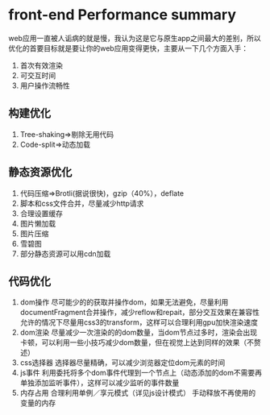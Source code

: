 # front-end Performance summary

web应用一直被人诟病的就是慢，我认为这是它与原生app之间最大的差别，所以优化的首要目标就是要让你的web应用变得更快，主要从一下几个方面入手：
  1. 首次有效渲染
  2. 可交互时间
  3. 用户操作流畅性

## 构建优化
  1. Tree-shaking=>剔除无用代码
  2. Code-split=>动态加载

## 静态资源优化
  1. 代码压缩=>Brotli(据说很快)，gzip（40%），deflate
  2. 脚本和css文件合并，尽量减少http请求
  3. 合理设置缓存
  4. 图片懒加载
  5. 图片压缩
  6. 雪碧图
  7. 部分静态资源可以用cdn加载

## 代码优化
  1. dom操作
  尽可能少的的获取并操作dom，如果无法避免，尽量利用documentFragment合并操作，减少reflow和repait，部分交互效果在兼容性允许的情况下尽量用css3的transform，这样可以合理利用gpu加快渲染速度
  2. dom渲染
  尽量减少一次渲染的的dom数量，当dom节点过多时，渲染会出现卡顿，可以利用一些小技巧减少dom数量，但在视觉上达到同样的效果（不赘述）
  3. css选择器
  选择器尽量精确，可以减少浏览器定位dom元素的时间
  4. js事件
  利用委托将多个dom事件代理到一个节点上（动态添加的dom不需要再单独添加监听事件），这样可以减少监听的事件数量
  5. 内存占用
  合理利用单例／享元模式（详见js设计模式）
  手动释放不再使用的变量的内存
